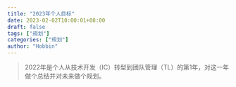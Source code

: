 ```yaml
---
title: "2023年个人目标"
date: 2023-02-02T10:00:01+08:00
draft: false
tags: ["规划"]
categories: ["规划"]
author: "Hobbin"
---
```


> 2022年是个人从技术开发（IC）转型到团队管理（TL）的第1年，对这一年做个总结并对未来做个规划。
